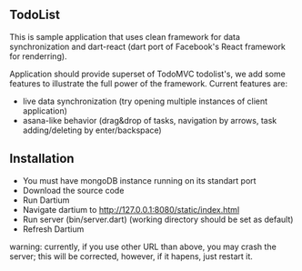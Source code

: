 TodoList
--------

This is sample application that uses clean framework for data synchronization
and dart-react (dart port of Facebook's React framework for renderring). 

Application should provide superset of TodoMVC todolist's, we add some features
to illustrate the full power of the framework. Current features are:

- live data synchronization (try opening multiple instances of client application)
- asana-like behavior (drag&drop of tasks, navigation by arrows, 
  task adding/deleting by enter/backspace)
 
Installation
------------

- You must have mongoDB instance running on its standart port 
- Download the source code
- Run Dartium
- Navigate dartium to http://127.0.0.1:8080/static/index.html
- Run server (bin/server.dart) (working directory should be set as default)
- Refresh Dartium

warning: currently, if you use other URL than above, you may crash the server;
this will be corrected, however, if it hapens, just restart it.
   